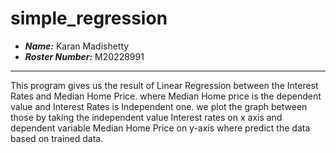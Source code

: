 simple_regression
==============================
- ***Name:*** Karan Madishetty
- ***Roster Number:*** M20228991
----
This program gives us the result of Linear Regression between the Interest Rates and Median Home Price.
where Median Home price is the dependent value and Interest Rates is Independent one.
we plot the graph between those by taking the independent value Interest rates on x axis and 
dependent variable Median Home Price on y-axis where predict the data based on trained data.
